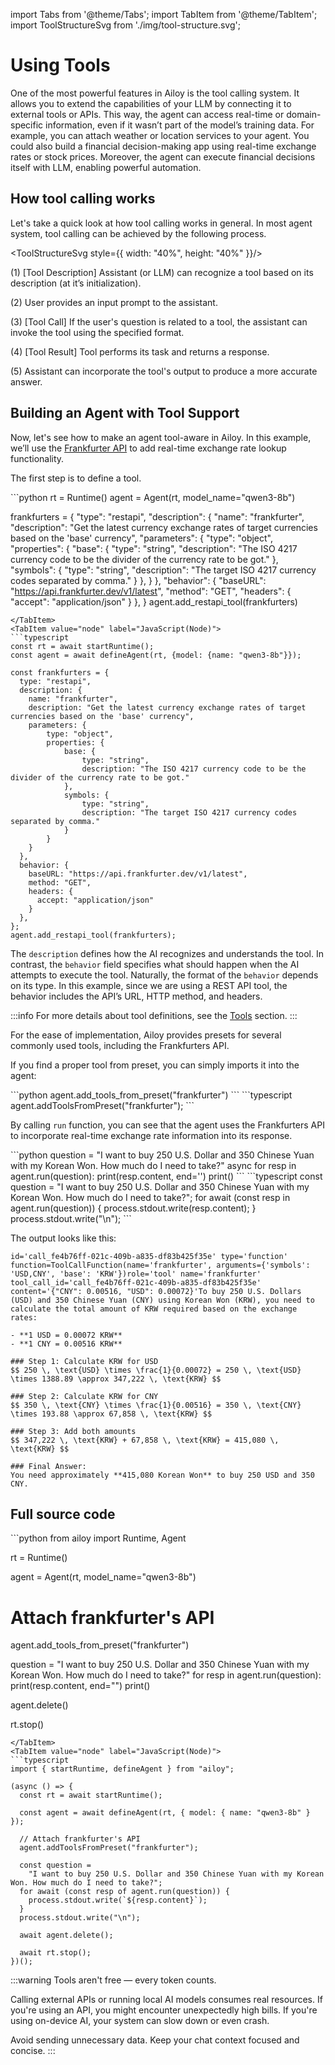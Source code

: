 import Tabs from '@theme/Tabs';
import TabItem from '@theme/TabItem';
import ToolStructureSvg from './img/tool-structure.svg';

# Using Tools

One of the most powerful features in Ailoy is the tool calling system.
It allows you to extend the capabilities of your LLM by connecting it to external tools or APIs.
This way, the agent can access real-time or domain-specific information, even if it wasn’t part of the model’s training data.
For example, you can attach weather or location services to your agent.
You could also build a financial decision-making app using real-time exchange rates or stock prices.
Moreover, the agent can execute financial decisions itself with LLM, enabling powerful automation.

## How tool calling works

Let's take a quick look at how tool calling works in general. In most agent system, tool calling can be achieved by the following process.

<ToolStructureSvg style={{ width: "40%", height: "40%" }}/>

(1) \[Tool Description\] Assistant (or LLM) can recognize a tool based on its description (at it’s initialization).

(2) User provides an input prompt to the assistant.

(3) \[Tool Call\] If the user's question is related to a tool, the assistant can invoke the tool using the specified format.

(4) \[Tool Result\] Tool performs its task and returns a response.

(5) Assistant can incorporate the tool's output to produce a more accurate answer.

## Building an Agent with Tool Support

Now, let's see how to make an agent tool-aware in Ailoy.
In this example, we’ll use the [Frankfurter API](https://frankfurter.dev/) to add real-time exchange rate lookup functionality.

The first step is to define a tool.

<Tabs>
<TabItem value="py" label="Python">
```python
rt = Runtime()
agent = Agent(rt, model_name="qwen3-8b")

frankfurters = {
  "type": "restapi",
  "description": {
    "name": "frankfurter",
    "description": "Get the latest currency exchange rates of target currencies based on the 'base' currency",
    "parameters": {
        "type": "object",
        "properties": {
            "base": {
                "type": "string",
                "description": "The ISO 4217 currency code to be the divider of the currency rate to be got."
            },
            "symbols": {
                "type": "string",
                "description": "The target ISO 4217 currency codes separated by comma."
            }
        },
    }
  },
  "behavior": {
    "baseURL": "https://api.frankfurter.dev/v1/latest",
    "method": "GET",
    "headers": {
      "accept": "application/json"
    }
  },
}
agent.add_restapi_tool(frankfurters)
```
</TabItem>
<TabItem value="node" label="JavaScript(Node)">
```typescript
const rt = await startRuntime();
const agent = await defineAgent(rt, {model: {name: "qwen3-8b"}});

const frankfurters = {
  type: "restapi",
  description: {
    name: "frankfurter",
    description: "Get the latest currency exchange rates of target currencies based on the 'base' currency",
    parameters: {
        type: "object",
        properties: {
            base: {
                type: "string",
                description: "The ISO 4217 currency code to be the divider of the currency rate to be got."
            },
            symbols: {
                type: "string",
                description: "The target ISO 4217 currency codes separated by comma."
            }
        }
    }
  },
  behavior: {
    baseURL: "https://api.frankfurter.dev/v1/latest",
    method: "GET",
    headers: {
      accept: "application/json"
    }
  },
};
agent.add_restapi_tool(frankfurters);
```
</TabItem>
</Tabs>

The `description` defines how the AI recognizes and understands the tool.
In contrast, the `behavior` field specifies what should happen when the AI attempts to execute the tool.
Naturally, the format of the `behavior` depends on its type.
In this example, since we are using a REST API tool, the behavior includes the API’s URL, HTTP method, and headers.

:::info
For more details about tool definitions, see the [Tools](../tools) section.
:::

For the ease of implementation, Ailoy provides presets for several commonly used tools, including the Frankfurters API.

If you find a proper tool from preset, you can simply imports it into the agent:

<Tabs>
<TabItem value="py" label="Python">
```python
agent.add_tools_from_preset("frankfurter")
```
</TabItem>
<TabItem value="node" label="JavaScript(Node)">
```typescript
agent.addToolsFromPreset("frankfurter");
```
</TabItem>
</Tabs>

By calling `run` function, you can see that the agent uses the Frankfurters API to incorporate real-time exchange rate information into its response.

<Tabs>
<TabItem value="py" label="Python">
```python
question = "I want to buy 250 U.S. Dollar and 350 Chinese Yuan with my Korean Won. How much do I need to take?"
async for resp in agent.run(question):
    print(resp.content, end='')
print()
```
</TabItem>
<TabItem value="node" label="JavaScript(Node)">
```typescript
const question = "I want to buy 250 U.S. Dollar and 350 Chinese Yuan with my Korean Won. How much do I need to take?";
for await (const resp in agent.run(question)) {
    process.stdout.write(resp.content);
}
process.stdout.write("\n");
```
</TabItem>
</Tabs>

The output looks like this:
```
id='call_fe4b76ff-021c-409b-a835-df83b425f35e' type='function' function=ToolCallFunction(name='frankfurter', arguments={'symbols': 'USD,CNY', 'base': 'KRW'})role='tool' name='frankfurter' tool_call_id='call_fe4b76ff-021c-409b-a835-df83b425f35e' content='{"CNY": 0.00516, "USD": 0.00072}'To buy 250 U.S. Dollars (USD) and 350 Chinese Yuan (CNY) using Korean Won (KRW), you need to calculate the total amount of KRW required based on the exchange rates:

- **1 USD = 0.00072 KRW**
- **1 CNY = 0.00516 KRW**

### Step 1: Calculate KRW for USD
$$ 250 \, \text{USD} \times \frac{1}{0.00072} = 250 \, \text{USD} \times 1388.89 \approx 347,222 \, \text{KRW} $$

### Step 2: Calculate KRW for CNY
$$ 350 \, \text{CNY} \times \frac{1}{0.00516} = 350 \, \text{CNY} \times 193.88 \approx 67,858 \, \text{KRW} $$

### Step 3: Add both amounts
$$ 347,222 \, \text{KRW} + 67,858 \, \text{KRW} = 415,080 \, \text{KRW} $$

### Final Answer:
You need approximately **415,080 Korean Won** to buy 250 USD and 350 CNY.
```

## Full source code

<Tabs>
<TabItem value="py" label="Python">
```python
from ailoy import Runtime, Agent

rt = Runtime()

agent = Agent(rt, model_name="qwen3-8b")

# Attach frankfurter's API
agent.add_tools_from_preset("frankfurter")

question = "I want to buy 250 U.S. Dollar and 350 Chinese Yuan with my Korean Won. How much do I need to take?"
for resp in agent.run(question):
    print(resp.content, end="")
print()

agent.delete()

rt.stop()
```
</TabItem>
<TabItem value="node" label="JavaScript(Node)">
```typescript
import { startRuntime, defineAgent } from "ailoy";

(async () => {
  const rt = await startRuntime();

  const agent = await defineAgent(rt, { model: { name: "qwen3-8b" } });

  // Attach frankfurter's API
  agent.addToolsFromPreset("frankfurter");

  const question =
    "I want to buy 250 U.S. Dollar and 350 Chinese Yuan with my Korean Won. How much do I need to take?";
  for await (const resp of agent.run(question)) {
    process.stdout.write(`${resp.content}`);
  }
  process.stdout.write("\n");

  await agent.delete();

  await rt.stop();
})();
```
</TabItem>
</Tabs>

:::warning
Tools aren't free — every token counts.

Calling external APIs or running local AI models consumes real resources.
If you're using an API, you might encounter unexpectedly high bills.
If you're using on-device AI, your system can slow down or even crash.

Avoid sending unnecessary data. Keep your chat context focused and concise.
:::